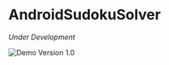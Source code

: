 # AndroidSudokuSolver

*Under Development*

![Demo Version 1.0](https://github.com/minhkhang1795/AndroidSudokuSolver/blob/master/resources/sudoku_1.0.1?raw=true)
